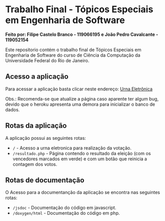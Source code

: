 # Trabalho Final - Tópicos Especiais em Engenharia de Software
**Feito por: Filipe Castelo Branco - 119066195 e João Pedro Cavalcante - 119052154**

Este repositorio contém o trabalho final de Tópicos Especiais em Engenharia de Software do curso de Ciência da Computação da Universidade Federal do Rio de Janeiro.

## Acesso a aplicação
Para acessar a aplicação basta clicar neste endereço: [Urna Eletrônica](http://urna-tees.herokuapp.com)

Obs.: Recomenda-se que atualize a página caso aparente ter algum bug, devido que o heroku apresenta uma demora para inicializar o banco de dados.

## Rotas da aplicação
A aplicação possui as seguintes rotas:


* `/` - Acesso a urna eletronica para realização da votação.
* `/resultado.php` - Página contendo o resultado da eleição (com os vencedores marcados em verde) e com um botão que reinicia a contagem dos votos.

## Rotas de documentação
O Acesso para a documentanção da aplicação se encontra nas seguintes rotas:


* `/jsdoc` - Documentação do código em javascript.
* `/doxygen/html` - Documentação do código em php.
